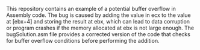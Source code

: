 This repository contains an example of a potential buffer overflow in Assembly code. The bug is caused by adding the value in ecx to the value at [ebx+4] and storing the result at ebx, which can lead to data corruption or program crashes if the memory allocated at ebx is not large enough. The bugSolution.asm file provides a corrected version of the code that checks for buffer overflow conditions before performing the addition.